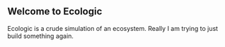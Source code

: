 ## Welcome to Ecologic

Ecologic is a crude simulation of an ecosystem. Really I am trying to just build something again.

